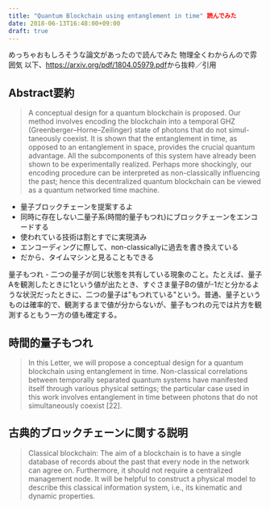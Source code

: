 ```yaml
---
title: "Quantum Blockchain using entanglement in time" 読んでみた
date: 2018-06-13T16:48:00+09:00
draft: true
---
```


めっちゃおもしろそうな論文があったので読んでみた 
物理全くわからんので雰囲気 
以下、<https://arxiv.org/pdf/1804.05979.pdf>から抜粋／引用

## Abstract要約

> A conceptual design for a quantum blockchain is proposed. Our method involves encoding the blockchain into a temporal GHZ (Greenberger–Horne–Zeilinger) state of photons that do not simul- taneously coexist. It is shown that the entanglement in time, as opposed to an entanglement in space, provides the crucial quantum advantage. All the subcomponents of this system have already been shown to be experimentally realized. Perhaps more shockingly, our encoding procedure can be interpreted as non-classically influencing the past; hence this decentralized quantum blockchain can be viewed as a quantum networked time machine.

- 量子ブロックチェーンを提案するよ
- 同時に存在しない二量子系(時間的量子もつれ)にブロックチェーンをエンコードする
- 使われている技術は割とすでに実現済み
- エンコーディングに際して、non-classicallyに過去を書き換えている
- だから、タイムマシンと見ることもできる

量子もつれ - 二つの量子が同じ状態を共有している現象のこと。たとえば、量子Aを観測したときに1という値が出たとき、すぐさま量子Bの値が-1だと分かるような状況だったときに、二つの量子は"もつれている"という。普通、量子というものは確率的で、観測するまで値が分からないが、量子もつれの元では片方を観測するともう一方の値も確定する。

## 時間的量子もつれ

> In this Letter, we will propose a conceptual design for a quantum blockchain using entanglement in time. Non-classical correlations between temporally separated quantum systems have manifested itself through various physical settings; the particular case used in this work involves entanglement in time between photons that do not simultaneously coexist [22].

## 古典的ブロックチェーンに関する説明

> Classical blockchain: The aim of a blockchain is to have a single database of records about the past that every node in the network can agree on. Furthermore, it should not require a centralized management node. It will be helpful to construct a physical model to describe this classical information system, i.e., its kinematic and dynamic properties.
